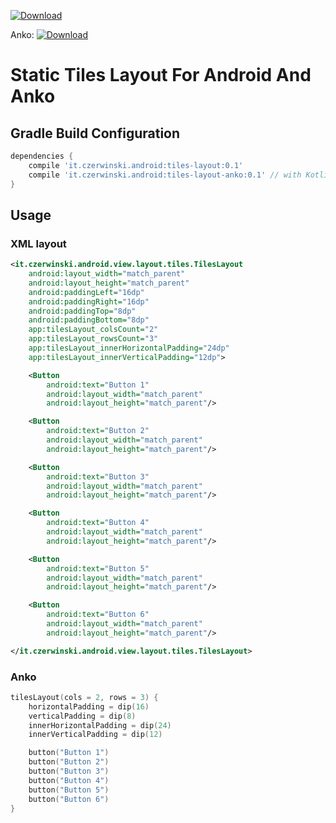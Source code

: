 [![Download](https://api.bintray.com/packages/sczerwinski/android/tiles-layout/images/download.svg)](https://bintray.com/sczerwinski/android/tiles-layout/_latestVersion)

Anko:
[![Download](https://api.bintray.com/packages/sczerwinski/android/tiles-layout-anko/images/download.svg)](https://bintray.com/sczerwinski/android/tiles-layout-anko/_latestVersion)

# Static Tiles Layout For Android And Anko

## Gradle Build Configuration

```gradle
dependencies {
    compile 'it.czerwinski.android:tiles-layout:0.1'
    compile 'it.czerwinski.android:tiles-layout-anko:0.1' // with Kotlin and Anko
}
```

## Usage

### XML layout

```xml
<it.czerwinski.android.view.layout.tiles.TilesLayout
    android:layout_width="match_parent"
    android:layout_height="match_parent"
    android:paddingLeft="16dp"
    android:paddingRight="16dp"
    android:paddingTop="8dp"
    android:paddingBottom="8dp"
    app:tilesLayout_colsCount="2"
    app:tilesLayout_rowsCount="3"
    app:tilesLayout_innerHorizontalPadding="24dp"
    app:tilesLayout_innerVerticalPadding="12dp">

    <Button
        android:text="Button 1"
        android:layout_width="match_parent"
        android:layout_height="match_parent"/>

    <Button
        android:text="Button 2"
        android:layout_width="match_parent"
        android:layout_height="match_parent"/>

    <Button
        android:text="Button 3"
        android:layout_width="match_parent"
        android:layout_height="match_parent"/>

    <Button
        android:text="Button 4"
        android:layout_width="match_parent"
        android:layout_height="match_parent"/>

    <Button
        android:text="Button 5"
        android:layout_width="match_parent"
        android:layout_height="match_parent"/>

    <Button
        android:text="Button 6"
        android:layout_width="match_parent"
        android:layout_height="match_parent"/>

</it.czerwinski.android.view.layout.tiles.TilesLayout>
```

### Anko

```kotlin
tilesLayout(cols = 2, rows = 3) {
    horizontalPadding = dip(16)
    verticalPadding = dip(8)
    innerHorizontalPadding = dip(24)
    innerVerticalPadding = dip(12)

    button("Button 1")
    button("Button 2")
    button("Button 3")
    button("Button 4")
    button("Button 5")
    button("Button 6")
}
```
